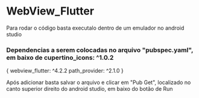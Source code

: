 # WebView_Flutter

Para rodar o código basta executalo dentro de um emulador no android studio

### Dependencias a serem colocadas no arquivo "pubspec.yaml", em baixo de cupertino_icons: ^1.0.2

{
  webview_flutter: ^4.2.2
  path_provider: ^2.1.0
}

Após adicionar basta salvar o arquivo e clicar em "Pub Get", localizado no canto superior direito do android studio, em baixo do botão de Run
